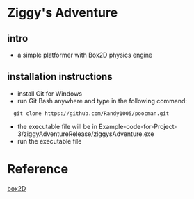 # Ziggy's Adventure

## intro
- a simple platformer with Box2D physics engine

## installation instructions
- install Git for Windows
- run Git Bash anywhere and type in the following command:
```
  git clone https://github.com/Randy1005/poocman.git
```
- the executable file will be in Example-code-for-Project-3/ziggyAdventureRelease/ziggysAdventure.exe
- run the executable file

# Reference 
[box2D](http://box2d.org/)
